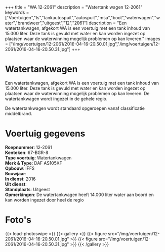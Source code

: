 +++
title = "WA 12-2061"
description = "Watertank wagen 12-2061"
keywords = ["Voertuigen","ts","tankautospuit","autospuit","msa","boot","waterwagen","water","brandweer","uitgeest","12","2061"]
description = "Een watertankwagen, afgekort WA is een voertuig met een tank inhoud van 15.000 liter. Deze tank is gevuld met water en kan worden ingezet op plaatsen waar de waterwinning mogelijk problemen op kan leveren."
images = ["/img/voertuigen/12-2061/2016-04-16-20.50.01.jpg","/img/voertuigen/12-2061/2016-04-16-20.50.31.jpg"]
+++

# Watertankwagen

Een watertankwagen, afgekort WA is een voertuig met een tank inhoud van 15.000 liter. Deze tank is gevuld met water en kan worden ingezet op plaatsen waar de waterwinning mogelijk problemen op kan leveren. De watertankwagen wordt ingezet in de gehele regio.

De watertankwagen wordt standaard opgeroepen vanaf classificatie middelbrand.

# Voertuig gegevens

**Roepnummer**: 12-2061  
**Kenteken**: 67-BGR-8  
**Type voertuig**: Watertankwagen  
**Merk & Type**: DAF AS105XF  
**Opbouw**: IFFS  
**Bouwjaar**:  
**In dienst**: 2016  
**Uit dienst**:  
**Standplaats**: Uitgeest  
**Opmerkingen**: De watertankwagen heeft 14.000 liter water aan boord en kan worden ingezet door heel de regio  

# Foto's
{{< load-photoswipe >}}
{{< gallery >}}
  {{< figure src="/img/voertuigen/12-2061/2016-04-16-20.50.01.jpg" >}}
  {{< figure src="/img/voertuigen/12-2061/2016-04-16-20.50.31.jpg" >}}
{{< /gallery >}}
